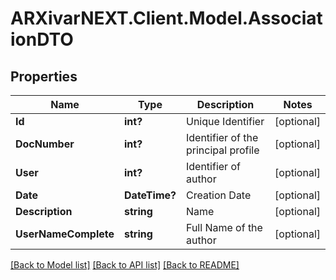 # ARXivarNEXT.Client.Model.AssociationDTO
## Properties

Name | Type | Description | Notes
------------ | ------------- | ------------- | -------------
**Id** | **int?** | Unique Identifier | [optional] 
**DocNumber** | **int?** | Identifier of the principal profile | [optional] 
**User** | **int?** | Identifier of author | [optional] 
**Date** | **DateTime?** | Creation Date | [optional] 
**Description** | **string** | Name | [optional] 
**UserNameComplete** | **string** | Full Name of the author | [optional] 

[[Back to Model list]](../README.md#documentation-for-models) [[Back to API list]](../README.md#documentation-for-api-endpoints) [[Back to README]](../README.md)


